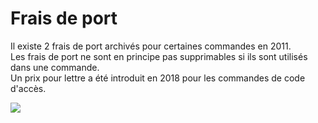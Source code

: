 Frais de port
=============

Il existe 2 frais de port archivés pour certaines commandes en 2011.  
Les frais de port ne sont en principe pas supprimables si ils sont utilisés dans une commande.  
Un prix pour lettre a été introduit en 2018 pour les commandes de code d'accès.

![](https://library.test/images/Kvb4Oz6bZXoVPe42iRCFsRgvZQF2IZ6kPAdRsvn9.png)
